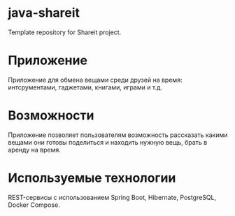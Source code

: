 # java-shareit
Template repository for Shareit project.

# Приложение
Приложение для обмена вещами среди друзей на время: интсрументами, гаджетами, книгами, играми и т.д. 

# Возможности
Приложение позволяет пользователям возможность рассказать какими вещами они готовы поделиться и находить нужную вещь, брать в аренду на время.

# Используемые технологии 
REST-сервисы с использованием Spring Boot, Hibernate, PostgreSQL, Docker Compose.
